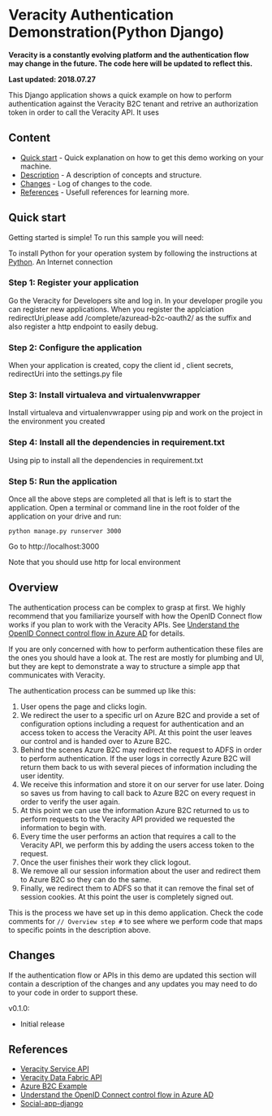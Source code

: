 # Veracity Authentication Demonstration(Python Django)

**Veracity is a constantly evolving platform and the authentication flow may change in the future. The code here will be updated to reflect this.**

**Last updated: 2018.07.27**

This Django application shows a quick example on how to perform authentication against the Veracity B2C tenant and retrive an authorization token in order to call the Veracity API. It uses 

## Content

- [Quick start](#quick-start) - Quick explanation on how to get this demo working on your machine.
- [Description](#description) - A description of concepts and structure.
- [Changes](#changes) - Log of changes to the code.
- [References](#references) - Usefull references for learning more.

## Quick start

Getting started is simple! To run this sample you will need:

To install Python for your operation system by following the instructions at [Python](https://www.python.org/).
An Internet connection

### Step 1: Register your application

Go the Veracity for Developers site and log in. In your developer progile you can register new applications. When you register the applciation redirectUri,please add /complete/azuread-b2c-oauth2/ as the suffix and also register a http endpoint to easily debug.


### Step 2: Configure the application

When your application is created, copy the client id , client secrets, redirectUri into the settings.py file

### Step 3: Install virtualeva and virtualenvwrapper

Install virtualeva and virtualenvwrapper using pip and work on the project in the environment you created

### Step 4: Install all the dependencies in requirement.txt

Using pip to install all the dependencies in requirement.txt


### Step 5: Run the application

Once all the above steps are completed all that is left is to start the application. Open a terminal or command line in the root folder of the application on your drive and run:

```
python manage.py runserver 3000
```

Go to http://localhost:3000

Note that you should use http for local environment

## Overview

The authentication process can be complex to grasp at first. We highly recommend that you familiarize yourself with how the OpenID Connect flow works if you plan to work with the Veracity APIs. See [Understand the OpenID Connect control flow in Azure AD](https://docs.microsoft.com/en-us/azure/active-directory/develop/active-directory-protocols-openid-connect-code) for details.

If you are only concerned with how to perform authentication these files are the ones you should have a look at. The rest are mostly for plumbing and UI, but they are kept to demonstrate a way to structure a simple app that communicates with Veracity.

The authentication process can be summed up like this:

1. User opens the page and clicks login.
2. We redirect the user to a specific url on Azure B2C and provide a set of configuration options including a request for authentication and an access token to access the Veracity API. At this point the user leaves our control and is handed over to Azure B2C.
3. Behind the scenes Azure B2C may redirect the request to ADFS in order to perform authentication. If the user logs in correctly Azure B2C will return them back to us with several pieces of information including the user identity.
4. We receive this information and store it on our server for use later. Doing so saves us from having to call back to Azure B2C on every request in order to verify the user again.
5. At this point we can use the information Azure B2C returned to us to perform requests to the Veracity API provided we requested the information to begin with.
6. Every time the user performs an action that requires a call to the Veracity API, we perform this by adding the users access token to the request.
7. Once the user finishes their work they click logout.
8. We remove all our session information about the user and redirect them to Azure B2C so they can do the same.
9. Finally, we redirect them to ADFS so that it can remove the final set of session cookies. At this point the user is completely signed out.

This is the process we have set up in this demo application. Check the code comments for `// Overview step #` to see where we perform code that maps to specific points in the description above.

## Changes

If the authentication flow or APIs in this demo are updated this section will contain a description of the changes and any updates you may need to do to your code in order to support these.

v0.1.0:

- Initial release

## References

- [Veracity Service API](https://developer.veracity.com/doc/service-api)
- [Veracity Data Fabric API](https://developer.veracity.com/doc/data-fabric-api)
- [Azure B2C   Example](https://github.com/Azure-Samples/active-directory-b2c-dotnetcore-webapp)
- [Understand the OpenID Connect control flow in Azure AD](https://docs.microsoft.com/en-us/azure/active-directory/develop/active-directory-protocols-openid-connect-code)
- [Social-app-django](https://github.com/python-social-auth/social-app-django)